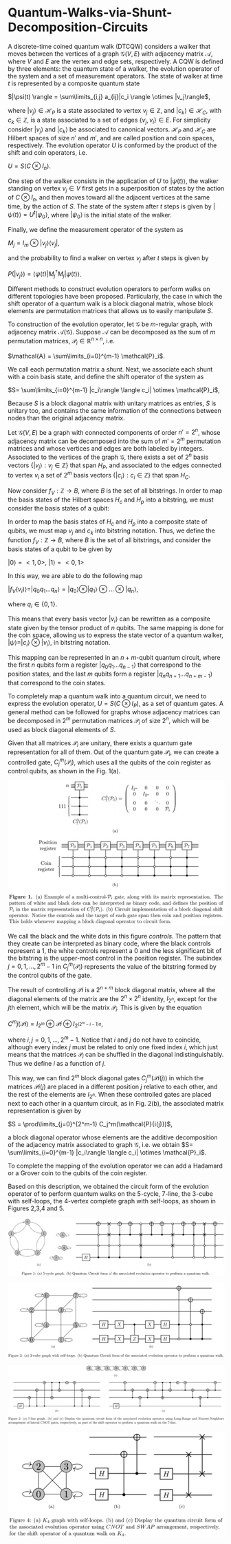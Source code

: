 # Quantum-Walks-via-Shunt-Decomposition-Circuits

A discrete-time coined quantum walk (DTCQW) considers a walker that moves between the vertices of a graph $\mathcal{G}(V,E)$ with adjacency matrix $\mathcal{A}$, where $V$ and $E$ are the vertex and edge sets, respectively. A CQW is defined by three elements: the quantum state of a walker, the evolution operator of the system and a set of measurement operators. The state of walker at time $t$ is represented by a composite quantum state 

$|\psi(t) \rangle = \sum\limits_{i,j} a_{ij}|c_i \rangle \otimes |v_j\rangle$,

where $|v_j\rangle \in \mathcal{H}_P$ is a state associated to vertex $v_j \in \mathbb{Z}$, and $|c_k\rangle \in \mathcal{H}_C$, with $c_k \in \mathbb{Z}$, is a state associated to a set of edges $\{v_j,v_i\} \in E$. For simplicity consider $|v_j\rangle$ and $|c_k\rangle$ be associated to canonical vectors. $\mathcal{H}_P$ and $\mathcal{H}_C$ are Hilbert spaces of size $n'$ and $m'$, and are called position and coin spaces, respectively. The evolution operator $U$ is conformed by the product of the shift and coin operators, i.e.

$U=S(C\otimes I_{n})$.

One step of the walker consists in the application of $U$ to $|\psi(t)\rangle$, the walker standing on vertex $v_j \in V$ first gets in a superposition of states by the action of $C\otimes I_{n}$, and then moves toward all the adjacent vertices at the same time, by the action of $S$. The state of the system after $t$ steps is given by $|\psi(t)\rangle = U^t |\psi_0 \rangle$, where $|\psi_0 \rangle$ is the initial state of the walker. 

Finally, we define the measurement operator of the system as 

$M_j = I_{m} \otimes |v_j\rangle \langle v_j|$,

and the probability to find a walker on vertex $v_j$ after $t$ steps is given by

$P(|v_j\rangle) = \langle \psi(t)|M_j^{\dagger}M_j|\psi(t) \rangle$.

Different methods to construct evolution operators to perform walks on different topologies have been proposed. Particularly, the case in which the shift operator of a quantum walk is a block diagonal matrix, whose block elements are permutation matrices that allows us to easily manipulate $S$.

To construction of the evolution operator, let $\mathcal{G}$ be $m$-regular graph, with adjacency matrix $\mathcal{A}(\mathcal{G})$. Suppose $\mathcal{A}$ can be decomposed as the sum of $m$ permutation matrices, $\mathcal{P}_i \in \mathbb{R}^{n \times n}$, i.e.

$\mathcal{A} = \sum\limits_{i=0}^{m-1} \mathcal{P}_i$.

We call each permutation matrix a $shunt$. Next, we associate each shunt with a coin basis state, and define the shift operator of the system as 

$S= \sum\limits_{i=0}^{m-1} |c_i\rangle \langle c_i| \otimes \mathcal{P}_i$,

Because $S$ is a block diagonal matrix with unitary matrices as entries, $S$ is unitary too, and contains the same information of the connections between nodes than the original adjacency matrix.


Let $\mathcal{G}(V,E)$ be a graph with connected components of order $n'=2^n$, whose adjacency matrix can be decomposed into the sum of $m'=2^m$ permutation matrices and whose vertices and edges are both labeled by integers. Associated to the vertices of the graph $\mathcal{G}$, there exists a set of $2^n$ basis vectors $\{|v_j \rangle: v_j \in \mathbb{Z}\}$ that span $H_P$, and associated to the edges connected to vertex $v_i$ a set of $2^m$ basis vectors $\{|c_i \rangle: c_i \in \mathbb{Z}\}$ that span $H_C$.

Now consider $f_V: \mathbb{Z} \rightarrow B$, where $B$ is the set of all bitstrings. In order to map the basis states of the Hilbert spaces $H_c$ and $H_p$ into a bitstring, we must consider the basis states of a qubit:


In order to map the basis states of $H_c$ and $H_p$ into a composite state of qubits, we must map $v_j$ and $c_k$ into bitstring notation. Thus, we define the function $f_V: \mathbb{Z} \rightarrow B$, where $B$ is the set of all bitstrings, and consider the basis states of a qubit to be given by

$|0\rangle = <1,0>$, $|1\rangle = <0,1>$

In this way, we are able to do the following map

$|f_V(v_i) \rangle = |q_0q_1\dots q_n\rangle = |q_0 \rangle \otimes |q_1 \rangle \otimes \dots \otimes |q_n\rangle$,

where $q_i \in \{0,1\}$.

This means that every basis vector $|v_i\rangle$ can be rewritten as a composite state given by the tensor product of $n$ qubits. The same mapping is done for the coin space, allowing us to express the state vector of a quantum walker, $|\psi \rangle = |c_i\rangle \otimes |v_i \rangle$, in bitstring notation. 

This mapping can be represented in an $n+m$-qubit quantum circuit, where the first $n$ qubits form a register $|q_0 q_1 \dots q_{n-1} \rangle$ that correspond to the position states, and the last $m$ qubits form a register $|q_{n} q_{n+1} \dots q_{n+m-1} \rangle$ that correspond to the coin states.

To completely map a quantum walk into a quantum circuit, we need to express the evolution operator, $U=S(C \otimes I_P)$, as a set of quantum gates. A general method can be followed for graphs whose adjacency matrices can be decomposed in $2^m$ permutation matrices $\mathcal{P}_i$ of size $2^n$, which will be used as block diagonal elements of $S$.


Given that all matrices $\mathcal{P}_i$ are unitary, there exists a quantum gate representation for all of them. Out of the quantum gate $\mathcal{P}_i$, we can create a controlled gate, $C^{m}_j(\mathcal{P}_i)$, which uses all the qubits of the coin register as control qubits, as shown in the Fig. 1(a).


![alt text](https://github.com/allanwing-qc/Quantum-Walks-via-Shunt-Decomposition-Circuits/blob/main/block_diagonal_to_circuit_github.png?raw=true)


We call the black and the white dots in this figure $controls$. The pattern that they create can be interpreted as binary code, where the black controls represent a 1, the white controls represent a 0 and the less significant bit of the bitstring is the upper-most control in the position register. The subindex $j = 0,1, \dots, 2^m-1$ in $C^{m}_j(\mathcal{P}_i)$ represents the value of the bitstring formed by the control qubits of the gate. 


The result of controlling $\mathcal{P}i$ is a $2^{n+m}$ block diagonal matrix, where all the diagonal elements of the matrix are the $2^n \times 2^n$ identity, $I_{2^n}$, except for the $j$th element, which will be the matrix $\mathcal{P}_i$. This is given by the equation

$C^{m}j(\mathcal{P}i) = I_{2^{in}} \oplus \mathcal{P}{i}\oplus I_{2^{(2^m-i-1)n}}$,

where $i,j = 0,1, \dots, 2^{m}-1$. Notice that $i$ and $j$ do not have to coincide, although every index $j$ must be related to only one fixed index $i$, which just means that the matrices $\mathcal{P}_i$ can be shuffled in the diagonal indistinguishably. Thus we define $i$ as a function of $j$.

This way, we can find $2^m$ block diagonal gates $C^m_j(\mathcal{P}{i(j)})$ in which the matrices $\mathcal{P}{i(j)}$ are placed in a different position $j$ relative to each other, and the rest of the elements are $I_{2^n}$. When these controlled gates are placed next to each other in a quantum circuit, as in Fig. 2(b), the associated matrix representation is given by

$S = \prod\limits_{j=0}^{2^m-1} C_j^m(\mathcal{P}{i(j)})$,

a block diagonal operator whose elements are the additive decomposition of the adjacency matrix associated to graph $\mathcal{G}$, i.e. we obtain $S= \sum\limits_{i=0}^{m-1} |c_i\rangle \langle c_i| \otimes \mathcal{P}_i$. 

To complete the mapping of the evolution operator we can add a Hadamard or a Grover coin to the qubits of the coin register.

Based on this description, we obtained the circuit form of the evolution operator of to perform quantum walks on the 5-cycle, 7-line, the 3-cube with self-loops, the 4-vertex complete graph with self-loops, as shown in Figures 2,3,4 and 5.


![alt text](https://github.com/allanwing-qc/Quantum-Walks-via-Shunt-Decomposition-Circuits/blob/main/5-cycle_github.png?raw=true)


![alt text](https://github.com/allanwing-qc/Quantum-Walks-via-Shunt-Decomposition-Circuits/blob/main/3-cube_github.png?raw=true)


![alt text](https://github.com/allanwing-qc/Quantum-Walks-via-Shunt-Decomposition-Circuits/blob/main/7-line_github.png?raw=true)


![github-small](https://github.com/allanwing-qc/Quantum-Walks-via-Shunt-Decomposition-Circuits/blob/main/k4_github.png?raw=true )
